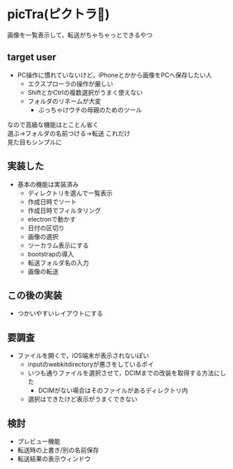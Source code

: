# picTra(ピクトラ🐯)

画像を一覧表示して，転送がちゃちゃっとできるやつ

## target user

- PC操作に慣れていないけど，iPhoneとかから画像をPCへ保存したい人
  - エクスプローラの操作が厳しい
  - ShiftとかCtrlの複数選択がうまく使えない
  - フォルダのリネームが大変
    - ぶっちゃけウチの母親のためのツール

なので高級な機能はとことん省く  
選ぶ->フォルダの名前つける->転送 これだけ  
見た目もシンプルに

## 実装した

- 基本の機能は実装済み
  - ディレクトリを選んで一覧表示
  - 作成日時でソート
  - 作成日時でフィルタリング
  - electronで動かす
  - 日付の区切り
  - 画像の選択
  - ツーカラム表示にする
  - bootstrapの導入
  - 転送フォルダ名の入力
  - 画像の転送

## この後の実装

- つかいやすいレイアウトにする
  

## 要調査

- ファイルを開くで，iOS端末が表示されないぽい
  - inputのwebkitdirectoryが悪さをしているポイ
  - いつも通りファイルを選択させて，DCIMまでの改装を取得する方法にした
    - DCIMがない場合はそのファイルがあるディレクトリ内
  - 選択はできたけど表示がうまくできない

## 検討

- プレビュー機能
- 転送時の上書き/別の名前保存
- 転送結果の表示ウィンドウ
